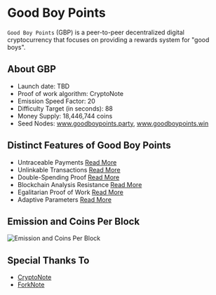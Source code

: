 # Good Boy Points
`Good Boy Points` (GBP) is a peer-to-peer decentralized digital 
cryptocurrency that 
focuses on providing a rewards system for "good boys".

## About GBP
* Launch date: TBD
* Proof of work algorithm: CryptoNote
* Emission Speed Factor: 20
* Difficulty Target (in seconds): 88
* Money Supply: 18,446,744 coins
* Seed Nodes: www.goodboypoints.party, www.goodboypoints.win

## Distinct Features of Good Boy Points
* Untraceable Payments [Read 
More](https://cryptonote.org/inside#untraceable-payments)
* Unlinkable Transactions [Read 
More](https://cryptonote.org/inside#unlinkable-transaction)
* Double-Spending Proof [Read 
More](https://cryptonote.org/inside#double-spend-proof)
* Blockchain Analysis Resistance [Read 
More](https://cryptonote.org/inside#blockchain-analysis-resistance)
* Egalitarian Proof of Work [Read 
More](https://cryptonote.org/inside#equal-proof-of-work)
* Adaptive Parameters [Read 
More](https://cryptonote.org/inside#adaptive-limits)

## Emission and Coins Per Block
![Emission and Coins Per 
Block](https://github.com/dudenugget2000/GoodBoyPoints/master/emission.png)

## Special Thanks To
* [CryptoNote](https://cryptonote.org/)
* [ForkNote](http://forknote.net/)
